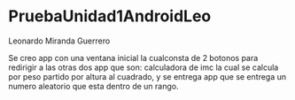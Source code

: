 # PruebaUnidad1AndroidLeo
Leonardo Miranda Guerrero

Se creo app con una ventana inicial la cualconsta de 2 botonos para redirigir a las otras dos app que son: calculadora de imc la cual se calcula por peso partido por altura al cuadrado, y se entrega app que se entrega  un numero aleatorio que esta dentro de un rango.
